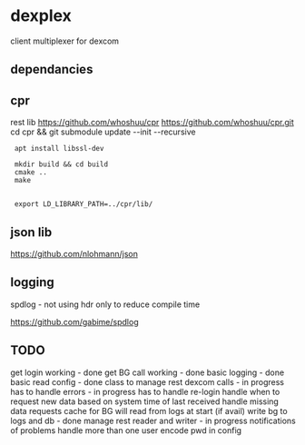 # dexplex
client multiplexer for dexcom 


 dependancies
 ----------------

  cpr
  ----------------------------------
  rest lib
     https://github.com/whoshuu/cpr
     https://github.com/whoshuu/cpr.git
     cd cpr && git submodule update --init --recursive

     apt install libssl-dev

     mkdir build && cd build
     cmake ..
     make
     

     export LD_LIBRARY_PATH=../cpr/lib/

  json lib
  -------------------------------------
  https://github.com/nlohmann/json


  logging
  -------------------------------------
  spdlog - not using hdr only to reduce compile time

  https://github.com/gabime/spdlog



TODO
------------------------------------
get login working - done
get BG call working - done
basic logging - done
basic read config - done
class to manage rest dexcom calls - in progress
 has to handle errors - in progress
 has to handle re-login 
 handle when to request new data based on system time of last received
 handle missing data requests
cache for BG
 will read from logs at start (if avail)
write bg to logs and db - done
manage rest reader and writer - in progress
notifications of problems
handle more than one user
encode pwd in config



